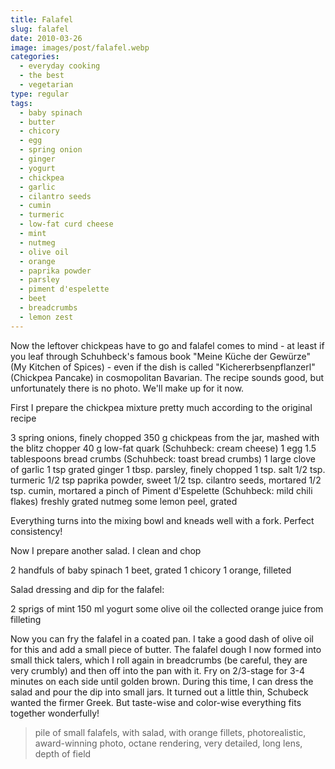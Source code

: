 ```yaml
---
title: Falafel
slug: falafel
date: 2010-03-26
image: images/post/falafel.webp
categories: 
  - everyday cooking
  - the best
  - vegetarian
type: regular
tags: 
  - baby spinach
  - butter
  - chicory
  - egg
  - spring onion
  - ginger
  - yogurt
  - chickpea
  - garlic
  - cilantro seeds
  - cumin
  - turmeric
  - low-fat curd cheese
  - mint
  - nutmeg
  - olive oil
  - orange
  - paprika powder
  - parsley
  - piment d'espelette
  - beet
  - breadcrumbs
  - lemon zest
---
```


Now the leftover chickpeas have to go and falafel comes to mind - at least if you leaf through Schuhbeck's famous book "Meine Küche der Gewürze" (My Kitchen of Spices) - even if the dish is called "Kichererbsenpflanzerl" (Chickpea Pancake) in cosmopolitan Bavarian. The recipe sounds good, but unfortunately there is no photo. We'll make up for it now.

First I prepare the chickpea mixture pretty much according to the original recipe

3 spring onions, finely chopped 
350 g chickpeas from the jar, mashed with the blitz chopper 
40 g low-fat quark (Schuhbeck: cream cheese) 
1 egg 
1.5 tablespoons bread crumbs (Schuhbeck: toast bread crumbs) 
1 large clove of garlic 
1 tsp grated ginger 
1 tbsp. parsley, finely chopped 
1 tsp. salt 
1/2 tsp. turmeric 
1/2 tsp paprika powder, sweet 
1/2 tsp. cilantro seeds, mortared 
1/2 tsp. cumin, mortared 
a pinch of Piment d'Espelette (Schuhbeck: mild chili flakes) 
freshly grated nutmeg 
some lemon peel, grated

Everything turns into the mixing bowl and kneads well with a fork. Perfect consistency!

Now I prepare another salad. I clean and chop

2 handfuls of baby spinach 
1 beet, grated 
1 chicory 
1 orange, filleted

Salad dressing and dip for the falafel:

2 sprigs of mint 
150 ml yogurt 
some olive oil 
the collected orange juice from filleting

Now you can fry the falafel in a coated pan. I take a good dash of olive oil for this and add a small piece of butter. The falafel dough I now formed into small thick talers, which I roll again in breadcrumbs (be careful, they are very crumbly) and then off into the pan with it. Fry on 2/3-stage for 3-4 minutes on each side until golden brown. During this time, I can dress the salad and pour the dip into small jars. It turned out a little thin, Schubeck wanted the firmer Greek. But taste-wise and color-wise everything fits together wonderfully!

> pile of small falafels, with salad, with orange fillets, photorealistic, award-winning photo, octane rendering, very detailed, long lens, depth of field

